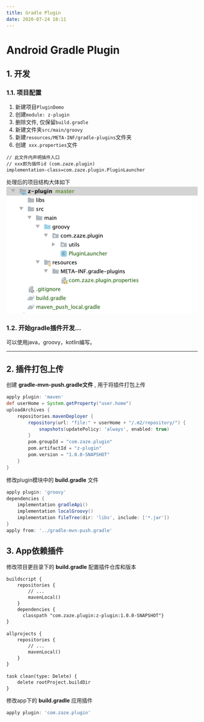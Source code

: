 ```yaml
---
title: Gradle Plugin
date: 2020-07-24 18:11
---
```


# Android Gradle Plugin

## 1. 开发
### 1.1. 项目配置
1. 新建项目`PluginDemo`
2. 创建`module: z-plugin`
3. 删除文件, 仅保留`build.gradle`
4. 新建文件夹`src/main/groovy`
5. 新建`resources/META-INF/gradle-plugins`文件夹
6. 创建` xxx.properties`文件
```properties
// 此文件内声明插件入口
// xxx即为插件id (com.zaze.plugin)
implementation-class=com.zaze.plugin.PluginLauncher
```
处理后的项目结构大体如下
![](./AndroidGradlePlugin.assets/2020-07-31-16-39-12.png)

### 1.2. 开始gradle插件开发...

可以使用java，groovy，kotlin编写。

---
## 2. 插件打包上传
创建 **gradle-mvn-push.gradle文件** , 用于将插件打包上传

```groovy
apply plugin: 'maven'
def userHome = System.getProperty("user.home")
uploadArchives {
    repositories.mavenDeployer {
        repository(url: "file:" + userHome + "/.m2/repository/") {
            snapshots(updatePolicy: 'always', enabled: true)
        }
        pom.groupId = "com.zaze.plugin"
        pom.artifactId = "z-plugin"
        pom.version = "1.0.0-SNAPSHOT"
    }
}
```

修改plugin模块中的 **build.gradle** 文件
```groovy
apply plugin: 'groovy'
dependencies {
    implementation gradleApi()
    implementation localGroovy()
    implementation fileTree(dir: 'libs', include: ['*.jar'])
}
apply from: '../gradle-mvn-push.gradle'
```

## 3. App依赖插件

修改项目更目录下的 **build.gradle** 配置插件仓库和版本

```
buildscript {
    repositories {
        // ...
        mavenLocal()
    }
    dependencies {
      classpath "com.zaze.plugin:z-plugin:1.0.0-SNAPSHOT"}
}

allprojects {
    repositories {
        // ...
        mavenLocal()
    }
}

task clean(type: Delete) {
    delete rootProject.buildDir
}
```
修改app下的 **build.gradle** 应用插件
```groovy
apply plugin: 'com.zaze.plugin'
```